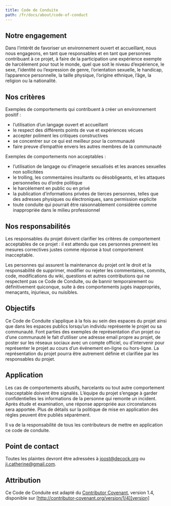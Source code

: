 ```yaml
---
title: Code de Conduite
path: /fr/docs/about/code-of-conduct
---
```


<!-- 

TIP FOR TRANSLATORS

This is an almost verbatim copy of the Contributor Covenant of which
translations in many languages are available at:

  https://www.contributor-covenant.org/translations

The only change is that we've put the contact info in a different
section at the end, rather than in the 'Enforcement' section.

-->

## Notre engagement

Dans l’intérêt de favoriser un environnement ouvert et accueillant, nous nous 
engageons, en tant que responsables et en tant que personnes contribuant à ce projet, 
à faire de la participation une expérience exempte de harcèlement pour tout le monde, 
quel que soit le niveau d’expérience, le sexe, l’identité ou l’expression de genre, 
l’orientation sexuelle, le handicap, l’apparence personnelle, la taille physique, 
l’origine ethnique, l’âge, la religion ou la nationalité.

## Nos critères

Exemples de comportements qui contribuent à créer un environnement positif :

* l’utilisation d’un langage ouvert et accueillant
* le respect des différents points de vue et expériences vécues
* accepter poliment les critiques constructives
* se concentrer sur ce qui est meilleur pour la communauté
* faire preuve d’empathie envers les autres membres de la communauté

Exemples de comportements non acceptables :

* l’utilisation de langage ou d’imagerie sexualisés et les avances sexuelles non sollicitées
* le trolling, les commentaires insultants ou désobligeants, et les attaques personnelles ou d’ordre politique
* le harcèlement en public ou en privé
* la publication d’informations privées de tierces personnes, telles que des adresses physiques ou électroniques, sans permission explicite
* toute conduite qui pourrait être raisonnablement considérée comme inappropriée dans le milieu professionnel

## Nos responsabilités

Les responsables du projet doivent clarifier les critères de comportement acceptables 
de ce projet : il est attendu que ces personnes prennent les mesures correctives 
justes comme réponse à tout comportement inacceptable.

Les personnes qui assurent la maintenance du projet ont le droit et la responsabilité 
de supprimer, modifier ou rejeter les commentaires, commits, code, modifications du 
wiki, questions et autres contributions qui ne respectent pas ce Code de Conduite, ou 
de bannir temporairement ou définitivement quiconque, suite à des comportements jugés 
inappropriés, menaçants, injurieux, ou nuisibles.

## Objectifs

Ce Code de Conduite s’applique à la fois au sein des espaces du projet ainsi que dans 
les espaces publics lorsqu’un individu représente le projet ou sa communauté. 
Font parties des exemples de représentation d’un projet ou d’une communauté le fait 
d’utiliser une adresse email propre au projet, de poster sur les réseaux sociaux avec 
un compte officiel, ou d’intervenir pour représenter le projet au cours d’un événement 
en-ligne ou hors-ligne. La représentation du projet pourra être autrement définie et 
clarifiée par les responsables du projet.

## Application

Les cas de comportements abusifs, harcelants ou tout autre comportement inacceptable 
doivent être signalés. L’équipe du projet s’engage à garder confidentielles les 
informations de la personne qui remonte un incident. Après étude et examination, une 
réponse appropriée aux circonstances sera apportée. 
Plus de détails sur la politique de mise en application des règles peuvent être publiés 
séparément.

Il va de la responsabilité de tous les contributeurs de mettre en application ce code 
de conduite.

## Point de contact

Toutes les plaintes devront être adressées à joost@decock.org ou ji.catherine@gmail.com. 

## Attribution

Ce Code de Conduite est adapté du [Contributor Covenant][homepage], version 1.4,
disponible sur [http://contributor-covenant.org/version/1/4][version]

[homepage]: http://contributor-covenant.org
[version]: https://www.contributor-covenant.org/fr/version/1/4/code-of-conduct
